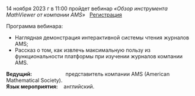 14 ноября 2023 г в 11:00 пройдет вебинар
_«Обзор инструмента MathViewer от компании AMS»_   [Регистрация](https://us06web.zoom.us/meeting/register/tZcsfu6vrjwjG9CDfE2cj3E6OoCaq_FkHnqK#/registration)

Программа вебинара:
*   Наглядная демонстрация интерактивной системы чтения журналов AMS;
*   Рассказ о том, как извлечь максимальную пользу из функциональности платформы при изучении журналов компании AMS.

**Ведущий:**                       представитель компании AMS (American Mathematical Society).
\
**Язык мероприятия:**    английский.

